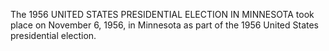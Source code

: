 The 1956 UNITED STATES PRESIDENTIAL ELECTION IN MINNESOTA took place on November 6, 1956, in Minnesota as part of the 1956 United States presidential election.
